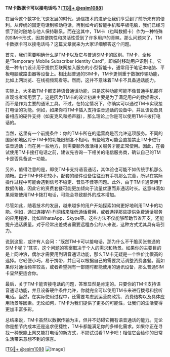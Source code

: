 **TM卡数据卡可以接电话吗？[[TG💪+ @esim1088](https://t.me/s/esim1088)]**

在当今这个数字化飞速发展的时代，通信技术的进步让我们享受到了前所未有的便利。从传统的固定电话到移动电话，再到如今的智能手机和平板电脑，我们已经习惯了随时随地与他人保持联系。而在这其中，TM卡（也叫数据卡）作为一种特殊的SIM卡形式，因其便携性和灵活性受到了许多用户的青睐。那么问题来了，TM卡数据卡可以接电话吗？这篇文章就来为大家详细解答这个问题。

首先，我们需要明确什么是TM卡以及它与普通SIM卡的区别。TM卡，全称是“Temporary Mobile Subscriber Identity Card”，即临时移动用户识别卡。它是一种专门设计用于提供互联网接入服务的小型智能卡，通常用于笔记本电脑、平板电脑或路由器等设备上。相比起普通的SIM卡，TM卡更侧重于数据传输功能，比如上网浏览、在线视频观看等。然而，这并不意味着TM卡不具备通话能力。

实际上，大多数TM卡都支持语音通话功能，只是这种功能可能不像普通手机那样直观或者常用罢了。这是因为TM卡的设计初衷主要是为了满足用户的数据需求，而不是作为主要的通讯工具。不过，在特定情况下，你确实可以通过TM卡实现接打电话的功能。例如，如果你将TM卡插入支持语音通话的设备中，并且该设备具备相应的硬件支持（如麦克风和扬声器），那么理论上你是可以使用TM卡拨打电话的。

当然，这里有一个前提条件：你的TM卡所在的运营商是否允许这项服务。不同的国家和地区对于TM卡的功能限制各不相同。有些地方可能会直接禁止TM卡进行语音通话；而在另一些地方，则需要额外激活相关服务才能正常使用。因此，在尝试使用TM卡接打电话之前，建议先咨询一下相关的电信服务商，确认自己的TM卡是否具备这一功能。

另外，值得注意的是，即使TM卡支持语音通话，其体验也可能不如传统手机那么顺畅。由于TM卡体积较小，配套的硬件设备往往没有手机那么完善，所以在实际操作过程中可能会遇到信号不稳定、音质不佳等问题。此外，由于TM卡通常用于数据传输，因此它的资费套餐可能更加倾向于流量优惠而非通话时长。这意味着如果频繁使用TM卡拨打电话，可能会导致额外的成本增加。

尽管如此，随着技术的发展，越来越多的用户开始探索如何更好地利用TM卡的功能。例如，通过连接Wi-Fi网络来降低通话费用，或者选择那些提供免费通话服务的应用程序，比如WhatsApp、Skype等。这些方法不仅能够帮助节省开支，还能提升通话质量。对于经常出差或者需要远程办公的人来说，这种方式尤其具有吸引力。

说到这里，或许有人会问：“既然TM卡可以接电话，那为什么不干脆买张普通的SIM卡呢？”其实，这个问题的答案取决于个人的需求和场景。如果你的主要目的是上网冲浪，偶尔才需要用到语音通话功能，那么TM卡无疑是一个性价比很高的选择。它轻便小巧，易于携带，并且可以根据自己的需要灵活调整资费套餐。而如果你对通话频率较高，或者希望拥有一部随时都能使用的通讯设备，那么普通SIM卡显然更适合你。

最后，关于TM卡能否接电话的问题，答案显然是肯定的。只要你的TM卡支持语音通话功能，并且设备硬件条件允许，你就完全可以使用TM卡来进行拨号和接听电话。当然，在实际使用过程中，还需要考虑到运营商政策、资费结构以及具体应用场景等因素。无论如何，TM卡为我们提供了更多的可能性，让我们的生活变得更加丰富多彩。

总结来说，TM卡虽然以数据传输为主，但并不妨碍它拥有语音通话的能力。无论你是想节约成本还是追求便捷性，TM卡都能满足你的多样化需求。如果你正在寻找一种既能上网又能打电话的新方式，不妨试试看TM卡吧！相信它会给你的日常生活带来意想不到的惊喜。

[[TG💪+ @esim1088](https://t.me/s/esim1088) ![Image](https://i.postimg.cc/4NQfJmqS/Snipaste-2025-05-13-00-14-12.png)]